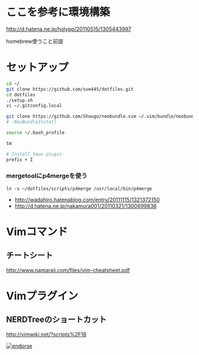 # ここを参考に環境構築
http://d.hatena.ne.jp/holypp/20110515/1305443997

homebrew使うこと前提

# セットアップ
```sh
cd ~/
git clone https://github.com/sue445/dotfiles.git
cd dotfiles
./setup.sh
vi ~/.gitconfig.local

git clone https://github.com/Shougo/neobundle.vim ~/.vim/bundle/neobundle.vim
# :NeoBundleInstall

source ~/.bash_profile

tm

# Install tmux plugin
prefix + I
```

### mergetoolにp4mergeを使う
    ln -s ~/dotfiles/scripts/p4merge /usr/local/bin/p4merge

* http://wadahiro.hatenablog.com/entry/20111115/1321372150
* http://d.hatena.ne.jp/nakamura001/20110321/1300699836

# Vimコマンド
## チートシート
http://www.namaraii.com/files/vim-cheatsheet.pdf

# Vimプラグイン
## NERDTreeのショートカット
http://vimwiki.net/?scripts%2F18

[![endorse](http://api.coderwall.com/sue445/endorsecount.png)](http://coderwall.com/sue445)

